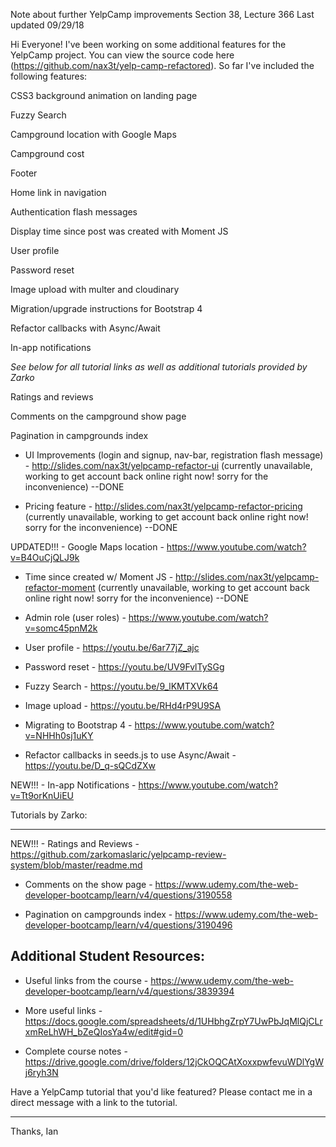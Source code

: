Note about further YelpCamp improvements
Section 38, Lecture 366
Last updated 09/29/18

Hi Everyone!
I've been working on some additional features for the YelpCamp project. You can view the source code here (https://github.com/nax3t/yelp-camp-refactored). So far I've included the following features: 

CSS3 background animation on landing page

Fuzzy Search 

Campground location with Google Maps

Campground cost 

Footer 

Home link in navigation 

Authentication flash messages 

Display time since post was created with Moment JS 

User profile 

Password reset 

Image upload with multer and cloudinary 

Migration/upgrade instructions for Bootstrap 4

Refactor callbacks with Async/Await

In-app notifications

*See below for all tutorial links as well as additional tutorials provided by Zarko*

Ratings and reviews

Comments on the campground show page

Pagination in campgrounds index

- UI Improvements (login and signup, nav-bar, registration flash message) - http://slides.com/nax3t/yelpcamp-refactor-ui (currently unavailable, working to get account back online right now! sorry for the inconvenience) --DONE

- Pricing feature - http://slides.com/nax3t/yelpcamp-refactor-pricing (currently unavailable, working to get account back online right now! sorry for the inconvenience) --DONE

UPDATED!!! - Google Maps location - https://www.youtube.com/watch?v=B4OuCjQLJ9k

- Time since created w/ Moment JS - http://slides.com/nax3t/yelpcamp-refactor-moment (currently unavailable, working to get account back online right now! sorry for the inconvenience) --DONE

- Admin role (user roles) - https://www.youtube.com/watch?v=somc45pnM2k

- User profile - https://youtu.be/6ar77jZ_ajc

- Password reset - https://youtu.be/UV9FvlTySGg

- Fuzzy Search - https://youtu.be/9_lKMTXVk64

- Image upload - https://youtu.be/RHd4rP9U9SA

- Migrating to Bootstrap 4 - https://www.youtube.com/watch?v=NHHh0sj1uKY

- Refactor callbacks in seeds.js to use Async/Await - https://youtu.be/D_q-sQCdZXw

NEW!!! - In-app Notifications - https://www.youtube.com/watch?v=Tt9orKnUiEU



Tutorials by Zarko:

--------------------------

NEW!!! - Ratings and Reviews - https://github.com/zarkomaslaric/yelpcamp-review-system/blob/master/readme.md

- Comments on the show page - https://www.udemy.com/the-web-developer-bootcamp/learn/v4/questions/3190558

- Pagination on campgrounds index - https://www.udemy.com/the-web-developer-bootcamp/learn/v4/questions/3190496

Additional Student Resources: 
-------------------------------------------

- Useful links from the course - https://www.udemy.com/the-web-developer-bootcamp/learn/v4/questions/3839394

- More useful links - https://docs.google.com/spreadsheets/d/1UHbhgZrpY7UwPbJqMlQjCLrxmReLhWH_bZeQIosYa4w/edit#gid=0

- Complete course notes - https://drive.google.com/drive/folders/12jCkOQCAtXoxxpwfevuWDlYgWj6ryh3N

Have a YelpCamp tutorial that you'd like featured? Please contact me in a direct message with a link to the tutorial.

-------
Thanks,
Ian